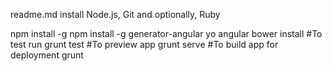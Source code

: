 
readme.md
install  Node.js, Git and optionally, Ruby

npm install -g 
npm install -g generator-angular
yo angular
bower install
#To test run
grunt test
#To preview app
grunt serve
#To build app for deployment
grunt


